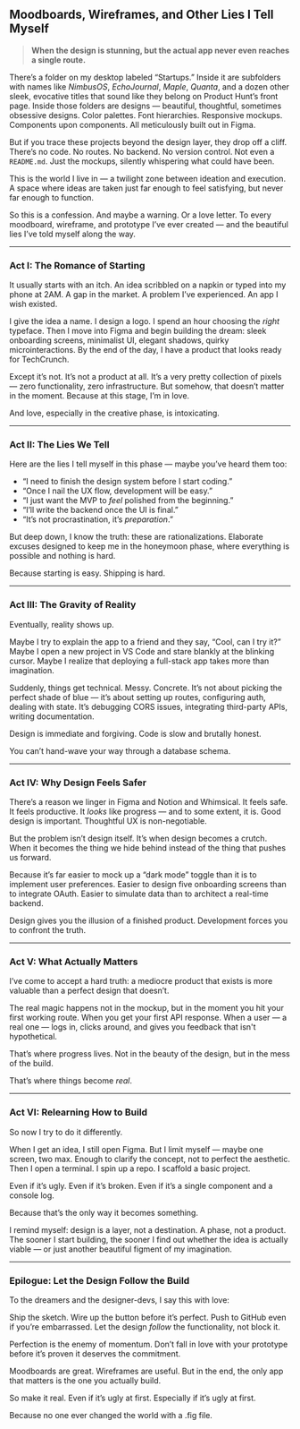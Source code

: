 ## Moodboards, Wireframes, and Other Lies I Tell Myself

> **When the design is stunning, but the actual app never even reaches a single route.**

There’s a folder on my desktop labeled “Startups.” Inside it are subfolders with names like *NimbusOS*, *EchoJournal*, *Maple*, *Quanta*, and a dozen other sleek, evocative titles that sound like they belong on Product Hunt’s front page. Inside those folders are designs — beautiful, thoughtful, sometimes obsessive designs. Color palettes. Font hierarchies. Responsive mockups. Components upon components. All meticulously built out in Figma.

But if you trace these projects beyond the design layer, they drop off a cliff. There’s no code. No routes. No backend. No version control. Not even a `README.md`. Just the mockups, silently whispering what could have been.

This is the world I live in — a twilight zone between ideation and execution. A space where ideas are taken just far enough to feel satisfying, but never far enough to function.

So this is a confession. And maybe a warning. Or a love letter. To every moodboard, wireframe, and prototype I’ve ever created — and the beautiful lies I’ve told myself along the way.

---

### Act I: The Romance of Starting

It usually starts with an itch. An idea scribbled on a napkin or typed into my phone at 2AM. A gap in the market. A problem I’ve experienced. An app I wish existed.

I give the idea a name. I design a logo. I spend an hour choosing the *right* typeface. Then I move into Figma and begin building the dream: sleek onboarding screens, minimalist UI, elegant shadows, quirky microinteractions. By the end of the day, I have a product that looks ready for TechCrunch.

Except it’s not. It’s not a product at all. It’s a very pretty collection of pixels — zero functionality, zero infrastructure. But somehow, that doesn’t matter in the moment. Because at this stage, I’m in love.

And love, especially in the creative phase, is intoxicating.

---

### Act II: The Lies We Tell

Here are the lies I tell myself in this phase — maybe you’ve heard them too:

* “I need to finish the design system before I start coding.”
* “Once I nail the UX flow, development will be easy.”
* “I just want the MVP to *feel* polished from the beginning.”
* “I’ll write the backend once the UI is final.”
* “It’s not procrastination, it’s *preparation*.”

But deep down, I know the truth: these are rationalizations. Elaborate excuses designed to keep me in the honeymoon phase, where everything is possible and nothing is hard.

Because starting is easy. Shipping is hard.

---

### Act III: The Gravity of Reality

Eventually, reality shows up.

Maybe I try to explain the app to a friend and they say, “Cool, can I try it?”
Maybe I open a new project in VS Code and stare blankly at the blinking cursor.
Maybe I realize that deploying a full-stack app takes more than imagination.

Suddenly, things get technical. Messy. Concrete. It’s not about picking the perfect shade of blue — it’s about setting up routes, configuring auth, dealing with state. It’s debugging CORS issues, integrating third-party APIs, writing documentation.

Design is immediate and forgiving. Code is slow and brutally honest.

You can’t hand-wave your way through a database schema.

---

### Act IV: Why Design Feels Safer

There’s a reason we linger in Figma and Notion and Whimsical. It feels safe. It feels productive. It *looks* like progress — and to some extent, it is. Good design is important. Thoughtful UX is non-negotiable.

But the problem isn’t design itself. It’s when design becomes a crutch. When it becomes the thing we hide behind instead of the thing that pushes us forward.

Because it’s far easier to mock up a “dark mode” toggle than it is to implement user preferences. Easier to design five onboarding screens than to integrate OAuth. Easier to simulate data than to architect a real-time backend.

Design gives you the illusion of a finished product. Development forces you to confront the truth.

---

### Act V: What Actually Matters

I’ve come to accept a hard truth: a mediocre product that exists is more valuable than a perfect design that doesn’t.

The real magic happens not in the mockup, but in the moment you hit your first working route. When you get your first API response. When a user — a real one — logs in, clicks around, and gives you feedback that isn't hypothetical.

That’s where progress lives. Not in the beauty of the design, but in the mess of the build.

That’s where things become *real*.

---

### Act VI: Relearning How to Build

So now I try to do it differently.

When I get an idea, I still open Figma. But I limit myself — maybe one screen, two max. Enough to clarify the concept, not to perfect the aesthetic. Then I open a terminal. I spin up a repo. I scaffold a basic project.

Even if it’s ugly. Even if it’s broken. Even if it’s a single component and a console log.

Because that’s the only way it becomes something.

I remind myself: design is a layer, not a destination. A phase, not a product. The sooner I start building, the sooner I find out whether the idea is actually viable — or just another beautiful figment of my imagination.

---

### Epilogue: Let the Design Follow the Build

To the dreamers and the designer-devs, I say this with love:

Ship the sketch. Wire up the button before it’s perfect. Push to GitHub even if you’re embarrassed. Let the design *follow* the functionality, not block it.

Perfection is the enemy of momentum. Don’t fall in love with your prototype before it’s proven it deserves the commitment.

Moodboards are great. Wireframes are useful. But in the end, the only app that matters is the one you actually build.

So make it real. Even if it’s ugly at first. Especially if it’s ugly at first.

Because no one ever changed the world with a .fig file.

